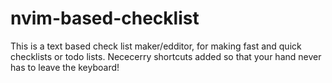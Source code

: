 # nvim-based-checklist
This is a text based check list maker/edditor, for making fast and quick checklists or todo lists. Nececerry shortcuts added so that your hand never has to leave the keyboard!
